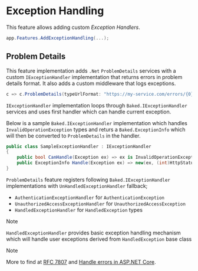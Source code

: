 # Exception Handling

This feature allows adding custom _Exception Handlers_.

```csharp
app.Features.AddExceptionHandling(...);
```

## Problem Details

This feature implementation adds `.Net` `ProblemDetails` services with a custom
`IExceptionHandler` implementation that returns errors in problem details
format. It also adds a custom middleware that logs exceptions.

```csharp
c => c.ProblemDetails(typeUrlFormat: "https://my-service.com/errors/{0}")
```
`IExceptionHandler` implementation loops through `Baked.IExceptionHandler` 
services and uses first handler which can handle current exception.

Below is a sample `Baked.IExceptionHandler` implementation which handles
`InvalidOperationException` types and returs a `Baked.ExceptionInfo` which will
then be converted to `ProblemDetails` in the handler.

```csharp
public class SampleExceptionHandler : IExceptionHandler
{
    public bool CanHandle(Exception ex) => ex is InvalidOperationException;
    public ExceptionInfo Handle(Exception ex) => new(ex, (int)HttpStatusCode.BadRequest, ex.Message);
}
```

`ProblemDetails` feature registers following `Baked.IExceptionHandler` implementations with
`UnHandledExceptionHandler` fallback;

- `AuthenticationExceptionHandler` for `AuthenticationException`
- `UnauthorizedAccessExceptionHandler` for `UnauthorizedAccessException`
- `HandledExceptionHandler` for `HandledException` types

> [!NOTE]
>
> `HandledExceptionHandler` provides basic exception handling mechanism which will handle 
> user exceptions derived from `HandledException` base class

> [!NOTE]
>
> More to find at [RFC 7807][rfc] and [Handle errors in ASP.NET Core][dotnet].

[rfc]: https://www.rfc-editor.org/rfc/rfc7807.html
[dotnet]: https://learn.microsoft.com/en-us/aspnet/core/fundamentals/error-handling?view=aspnetcore-8.0&source=recommendations#problem-details
